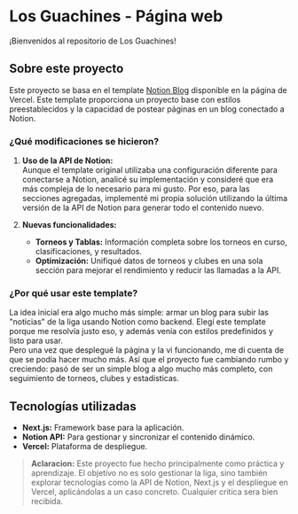 # Los Guachines - Página web

¡Bienvenidos al repositorio de Los Guachines!

## Sobre este proyecto

Este proyecto se basa en el template [Notion Blog](https://github.com/ijjk/notion-blog.git) disponible en la página de Vercel. Este template proporciona un proyecto base con estilos preestablecidos y la capacidad de postear páginas en un blog conectado a Notion.

### ¿Qué modificaciones se hicieron?

1. **Uso de la API de Notion:**  
   Aunque el template original utilizaba una configuración diferente para conectarse a Notion, analicé su implementación y consideré que era más compleja de lo necesario para mi gusto. Por eso, para las secciones agregadas, implementé mi propia solución utilizando la última versión de la API de Notion para generar todo el contenido nuevo.

2. **Nuevas funcionalidades:**
   - **Torneos y Tablas:** Información completa sobre los torneos en curso, clasificaciones, y resultados.
   - **Optimización:** Unifiqué datos de torneos y clubes en una sola sección para mejorar el rendimiento y reducir las llamadas a la API.

### ¿Por qué usar este template?

La idea inicial era algo mucho más simple: armar un blog para subir las "noticias" de la liga usando Notion como backend. Elegí este template porque me resolvía justo eso, y además venía con estilos predefinidos y listo para usar.  
Pero una vez que desplegué la página y la vi funcionando, me di cuenta de que se podía hacer mucho más. Así que el proyecto fue cambiando rumbo y creciendo: pasó de ser un simple blog a algo mucho más completo, con seguimiento de torneos, clubes y estadisticas.

## Tecnologías utilizadas

- **Next.js:** Framework base para la aplicación.
- **Notion API:** Para gestionar y sincronizar el contenido dinámico.
- **Vercel:** Plataforma de despliegue.

> **Aclaracion:** Este proyecto fue hecho principalmente como práctica y aprendizaje. El objetivo no es solo gestionar la liga, sino también explorar tecnologías como la API de Notion, Next.js y el despliegue en Vercel, aplicándolas a un caso concreto. Cualquier critica sera bien recibida.
